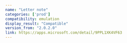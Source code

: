 ```yaml
---
name: "Letter note"
categories: ['prod']
compatibility: emulation
display_result: "Compatible"
version_from: "2.0.2.0"
link: https://apps.microsoft.com/detail/9PPL1XK4VF63
---
```

